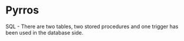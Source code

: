 # Pyrros
SQL - There are two tables, two stored procedures and one trigger has been used in the database side.
